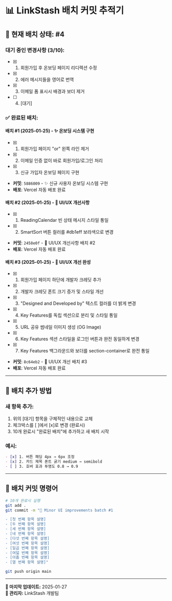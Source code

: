 # 📊 LinkStash 배치 커밋 추적기

## 🔄 **현재 배치 상태: #4**

### **대기 중인 변경사항 (3/10):**
- [x] 1. 회원가입 후 온보딩 페이지 리디렉션 수정
- [x] 2. 에러 메시지들을 영어로 번역
- [x] 3. 이메일 폼 표시시 배경과 보더 제거
- [ ] 4. [대기]

### **✅ 완료된 배치:**

#### **배치 #1 (2025-01-25)** - ✨ 온보딩 시스템 구현
- [x] 1. 회원가입 페이지 "or" 왼쪽 라인 제거
- [x] 2. 이메일 인증 없이 바로 회원가입/로그인 처리  
- [x] 3. 신규 가입자 온보딩 페이지 구현
- **커밋**: `5886009` - ✨ 신규 사용자 온보딩 시스템 구현
- **배포**: Vercel 자동 배포 완료

#### **배치 #2 (2025-01-25)** - 💎 UI/UX 개선사항
- [x] 1. ReadingCalendar 빈 상태 메시지 스타일 통일
- [x] 2. SmartSort 버튼 컬러를 #db1eff 보라색으로 변경
- **커밋**: `2458e0f` - 💎 UI/UX 개선사항 배치 #2
- **배포**: Vercel 자동 배포 완료

#### **배치 #3 (2025-01-25)** - 🎨 UI/UX 개선 완성
- [x] 1. 회원가입 페이지 하단에 개발자 크레딧 추가
- [x] 2. 개발자 크레딧 폰트 크기 증가 및 스타일 개선
- [x] 3. "Designed and Developed by" 텍스트 컬러를 더 밝게 변경
- [x] 4. Key Features를 독립 섹션으로 분리 및 스타일 통일
- [x] 5. URL 공유 썸네일 이미지 생성 (OG Image)
- [x] 6. Key Features 섹션 스타일을 로그인 버튼과 완전 동일하게 변경
- [x] 7. Key Features 백그라운드와 보더를 section-container로 완전 통일
- **커밋**: `8c64eb2` - 🎨 UI/UX 개선 배치 #3
- **배포**: Vercel 자동 배포 완료

---

## 📝 **배치 추가 방법**

### **새 항목 추가:**
1. 위의 [대기] 항목을 구체적인 내용으로 교체
2. 체크박스를 [ ]에서 [x]로 변경 (완료시)
3. 10개 완료시 "완료된 배치"에 추가하고 새 배치 시작

### **예시:**
```markdown
- [x] 1. 버튼 패딩 4px → 6px 조정
- [x] 2. 카드 제목 폰트 굵기 medium → semibold
- [ ] 3. 호버 효과 투명도 0.8 → 0.9
```

---

## 🚀 **배치 커밋 명령어**

```bash
# 10개 완료시 실행
git add .
git commit -m "🎨 Minor UI improvements batch #1

- [첫 번째 항목 설명]
- [두 번째 항목 설명]
- [세 번째 항목 설명]
- [네 번째 항목 설명]
- [다섯 번째 항목 설명]
- [여섯 번째 항목 설명]
- [일곱 번째 항목 설명]
- [여덟 번째 항목 설명]
- [아홉 번째 항목 설명]
- [열 번째 항목 설명]"

git push origin main
```

---

**📅 마지막 업데이트:** 2025-01-27  
**👤 관리자:** LinkStash 개발팀 